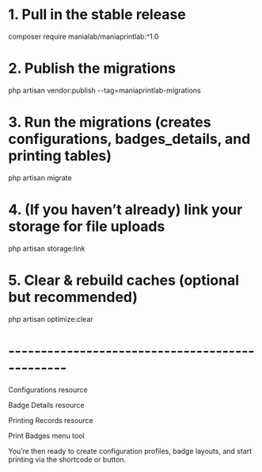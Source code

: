 # 1. Pull in the stable release
composer require manialab/maniaprintlab:^1.0

# 2. Publish the migrations
php artisan vendor:publish --tag=maniaprintlab-migrations

# 3. Run the migrations (creates configurations, badges_details, and printing tables)
php artisan migrate

# 4. (If you haven’t already) link your storage for file uploads
php artisan storage:link

# 5. Clear & rebuild caches (optional but recommended)
php artisan optimize:clear

# -----------------------------------------------
Configurations resource

Badge Details resource

Printing Records resource

Print Badges menu tool

You’re then ready to create configuration profiles, badge layouts, and start printing via the shortcode or button.
